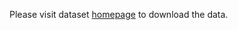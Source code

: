Please visit dataset [homepage](https://graphics.cs.msu.ru/projects/traffic-sign-recognition.html) to download the data. 
